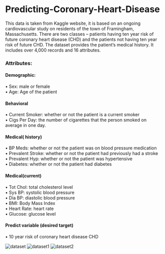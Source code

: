 # **Predicting-Coronary-Heart-Disease**  
This data is taken from Kaggle website, it is based on an ongoing cardiovascular study on residents of the town of Framingham, Massachusetts. There are two classes – patients having ten year risk of future coronary heart disease (CHD) and the patients not having ten year risk of future CHD. The dataset provides the patient’s medical history. It includes over 4,000 records and 16 attributes.
### Attributes:
#### Demographic:
• Sex: male or female  
• Age: Age of the patient
#### Behavioral
• Current Smoker: whether or not the patient is a current smoker   
• Cigs Per Day: the number of cigarettes that the person smoked on average in one day. 
#### Medical( history)
• BP Meds: whether or not the patient was on blood pressure medication   
• Prevalent Stroke: whether or not the patient had previously had a stroke   
• Prevalent Hyp: whether or not the patient was hypertensive   
• Diabetes: whether or not the patient had diabetes 
#### Medical(current)
• Tot Chol: total cholesterol level   
• Sys BP: systolic blood pressure   
• Dia BP: diastolic blood pressure   
• BMI: Body Mass Index   
• Heart Rate: heart rate   
• Glucose: glucose level 
#### Predict variable (desired target)
• 10 year risk of coronary heart disease CHD 

![dataset](https://user-images.githubusercontent.com/103304121/162565224-df3ad37a-e4ca-429e-bc45-82e5410b9066.png)
![dataset1](https://user-images.githubusercontent.com/103304121/162565223-aabbabaf-54fb-4768-a215-a46c535bfb44.png)
![dataset2](https://user-images.githubusercontent.com/103304121/162565222-e426b486-ccd2-4b8a-ab76-5fff68ea6885.png)
